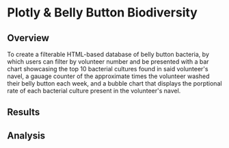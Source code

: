 # Plotly & Belly Button Biodiversity

## Overview

To create a filterable HTML-based database of belly button bacteria, by which users can filter by volunteer number and be presented with a bar chart showcasing the top 10 bacterial cultures found in said volunteer's navel, a gauage counter of the approximate times the volunteer washed their belly button each week, and a bubble chart that displays the porptional rate of each bacterial culture present in the volunteer's navel. 


## Results

## Analysis
